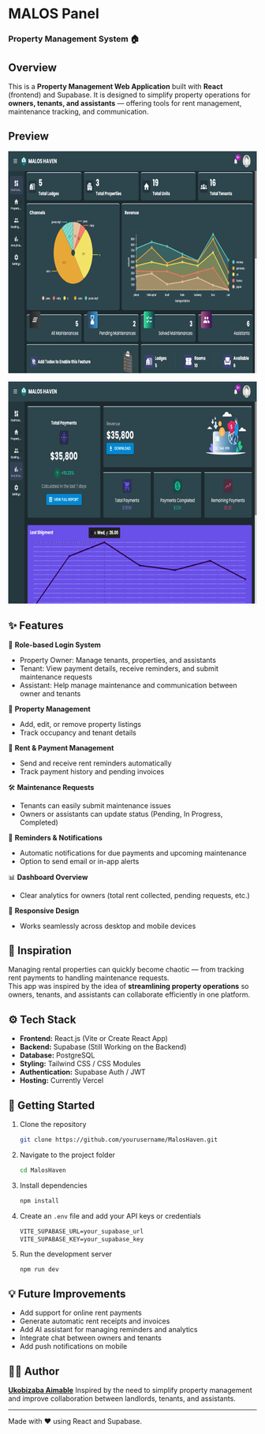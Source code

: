 # MALOS Panel

### Property Management System 🏠

## Overview

This is a **Property Management Web Application** built with **React** (frontend) and Supabase.
It is designed to simplify property operations for **owners, tenants, and assistants** — offering tools for rent management, maintenance tracking, and communication.

## Preview

<p>
    <img src="./public/dash1.png" width="700" height="450">
</p>
<p>
    <img src="./public/dash2.png" width="700" height="450">
</p>

## ✨ Features

👤 **Role-based Login System**

- Property Owner: Manage tenants, properties, and assistants
- Tenant: View payment details, receive reminders, and submit maintenance requests
- Assistant: Help manage maintenance and communication between owner and tenants

🏢 **Property Management**

- Add, edit, or remove property listings
- Track occupancy and tenant details

💸 **Rent & Payment Management**

- Send and receive rent reminders automatically
- Track payment history and pending invoices

🛠️ **Maintenance Requests**

- Tenants can easily submit maintenance issues
- Owners or assistants can update status (Pending, In Progress, Completed)

📅 **Reminders & Notifications**

- Automatic notifications for due payments and upcoming maintenance
- Option to send email or in-app alerts

📊 **Dashboard Overview**

- Clear analytics for owners (total rent collected, pending requests, etc.)

📱 **Responsive Design**

- Works seamlessly across desktop and mobile devices

## 🧠 Inspiration

Managing rental properties can quickly become chaotic — from tracking rent payments to handling maintenance requests.  
This app was inspired by the idea of **streamlining property operations** so owners, tenants, and assistants can collaborate efficiently in one platform.

## ⚙️ Tech Stack

- **Frontend:** React.js (Vite or Create React App)
- **Backend:** Supabase (Still Working on the Backend)
- **Database:** PostgreSQL
- **Styling:** Tailwind CSS / CSS Modules
- **Authentication:** Supabase Auth / JWT
- **Hosting:** Currently Vercel

## 🚀 Getting Started

1. Clone the repository

   ```bash
   git clone https://github.com/yourusername/MalosHaven.git
   ```

2. Navigate to the project folder

   ```bash
   cd MalosHaven
   ```

3. Install dependencies

   ```bash
   npm install
   ```

4. Create an `.env` file and add your API keys or credentials

   ```env
   VITE_SUPABASE_URL=your_supabase_url
   VITE_SUPABASE_KEY=your_supabase_key
   ```

5. Run the development server
   ```bash
   npm run dev
   ```

## 💡 Future Improvements

- Add support for online rent payments
- Generate automatic rent receipts and invoices
- Add AI assistant for managing reminders and analytics
- Integrate chat between owners and tenants
- Add push notifications on mobile

## 🧑‍💻 Author

[**Ukobizaba Aimable**](https://ukobizaba-aimable.vercel.app/)
Inspired by the need to simplify property management and improve collaboration between landlords, tenants, and assistants.

---

Made with ❤️ using React and Supabase.

